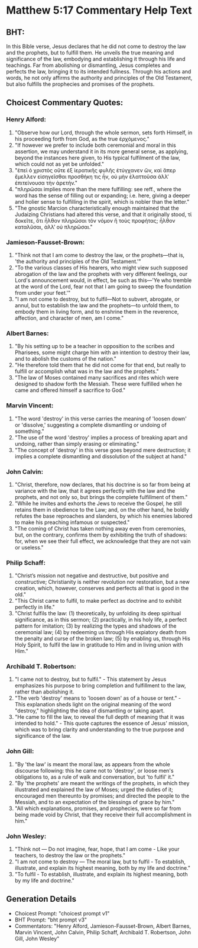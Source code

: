 # Matthew 5:17 Commentary Help Text

## BHT:
In this Bible verse, Jesus declares that he did not come to destroy the law and the prophets, but to fulfill them. He unveils the true meaning and significance of the law, embodying and establishing it through his life and teachings. Far from abolishing or dismantling, Jesus completes and perfects the law, bringing it to its intended fullness. Through his actions and words, he not only affirms the authority and principles of the Old Testament, but also fulfills the prophecies and promises of the prophets.

## Choicest Commentary Quotes:
### Henry Alford:
1. "Observe how our Lord, through the whole sermon, sets forth Himself, in his proceeding forth from God, as the true ἐρχόμενος."
2. "If however we prefer to include both ceremonial and moral in this assertion, we may understand it in its more general sense, as applying, beyond the instances here given, to His typical fulfilment of the law, which could not as yet be unfolded."
3. "ἐπεὶ ὁ χριστὸς οὔτε ἐξ ἱερατικῆς φυλῆς ἐτύγχανεν ὤν, καὶ ἅπερ ἔμελλεν εἰσηγεῖσθαι προσθήκη τις ἦν, οὐ μὴν ἐλαττοῦσα ἀλλʼ ἐπιτείνουσα τὴν ἀρετήν."
4. "πληρῶσαι implies more than the mere fulfilling: see reff., where the word has the sense of filling out or expanding; i.e. here, giving a deeper and holier sense to fulfilling in the spirit, which is nobler than the letter."
5. "The gnostic Marcion characteristically enough maintained that the Judaizing Christians had altered this verse, and that it originally stood, τί δοκεῖτε, ὅτι ἦλθον πληρῶσαι τὸν νόμον ἢ τοὺς προφήτας; ἦλθον καταλῦσαι, ἀλλʼ οὐ πληρῶσαι."

### Jamieson-Fausset-Brown:
1. "Think not that I am come to destroy the law, or the prophets—that is, 'the authority and principles of the Old Testament.'"
2. "To the various classes of His hearers, who might view such supposed abrogation of the law and the prophets with very different feelings, our Lord's announcement would, in effect, be such as this—'Ye who tremble at the word of the Lord, fear not that I am going to sweep the foundation from under your feet.'"
3. "I am not come to destroy, but to fulfil—Not to subvert, abrogate, or annul, but to establish the law and the prophets—to unfold them, to embody them in living form, and to enshrine them in the reverence, affection, and character of men, am I come."

### Albert Barnes:
1. "By his setting up to be a teacher in opposition to the scribes and Pharisees, some might charge him with an intention to destroy their law, and to abolish the customs of the nation."
2. "He therefore told them that he did not come for that end, but really to fulfill or accomplish what was in the law and the prophets."
3. "The law of Moses contained many sacrifices and rites which were designed to shadow forth the Messiah. These were fulfilled when he came and offered himself a sacrifice to God."

### Marvin Vincent:
1. "The word 'destroy' in this verse carries the meaning of 'loosen down' or 'dissolve,' suggesting a complete dismantling or undoing of something."
2. "The use of the word 'destroy' implies a process of breaking apart and undoing, rather than simply erasing or eliminating."
3. "The concept of 'destroy' in this verse goes beyond mere destruction; it implies a complete dismantling and dissolution of the subject at hand."

### John Calvin:
1. "Christ, therefore, now declares, that his doctrine is so far from being at variance with the law, that it agrees perfectly with the law and the prophets, and not only so, but brings the complete fulfillment of them."
2. "While he invites and exhorts the Jews to receive the Gospel, he still retains them in obedience to the Law; and, on the other hand, he boldly refutes the base reproaches and slanders, by which his enemies labored to make his preaching infamous or suspected."
3. "The coming of Christ has taken nothing away even from ceremonies, but, on the contrary, confirms them by exhibiting the truth of shadows: for, when we see their full effect, we acknowledge that they are not vain or useless."

### Philip Schaff:
1. "Christ’s mission not negative and destructive, but positive and constructive; Christianity is neither revolution nor restoration, but a new creation, which, however, conserves and perfects all that is good in the old."
2. "This Christ came to fulfil, to make perfect as doctrine and to exhibit perfectly in life."
3. "Christ fulfils the law: (1) theoretically, by unfolding its deep spiritual significance, as in this sermon; (2) practically, in his holy life, a perfect pattern for imitation; (3) by realizing the types and shadows of the ceremonial law; (4) by redeeming us through His expiatory death from the penalty and curse of the broken law; (5) by enabling us, through His Holy Spirit, to fulfil the law in gratitude to Him and in living union with Him."

### Archibald T. Robertson:
1. "I came not to destroy, but to fulfil." - This statement by Jesus emphasizes his purpose to bring completion and fulfillment to the law, rather than abolishing it.
2. "The verb 'destroy' means to 'loosen down' as of a house or tent." - This explanation sheds light on the original meaning of the word "destroy," highlighting the idea of dismantling or taking apart.
3. "He came to fill the law, to reveal the full depth of meaning that it was intended to hold." - This quote captures the essence of Jesus' mission, which was to bring clarity and understanding to the true purpose and significance of the law.

### John Gill:
1. "By 'the law' is meant the moral law, as appears from the whole discourse following: this he came not to 'destroy', or loose men's obligations to, as a rule of walk and conversation, but 'to fulfil' it."
2. "By 'the prophets' are meant the writings of the prophets, in which they illustrated and explained the law of Moses; urged the duties of it; encouraged men thereunto by promises; and directed the people to the Messiah, and to an expectation of the blessings of grace by him."
3. "All which explanations, promises, and prophecies, were so far from being made void by Christ, that they receive their full accomplishment in him."

### John Wesley:
1. "Think not — Do not imagine, fear, hope, that I am come - Like your teachers, to destroy the law or the prophets." 
2. "I am not come to destroy — The moral law, but to fulfil - To establish, illustrate, and explain its highest meaning, both by my life and doctrine." 
3. "To fulfil - To establish, illustrate, and explain its highest meaning, both by my life and doctrine."


## Generation Details
- Choicest Prompt: "choicest prompt v1"
- BHT Prompt: "bht prompt v3"
- Commentators: "Henry Alford, Jamieson-Fausset-Brown, Albert Barnes, Marvin Vincent, John Calvin, Philip Schaff, Archibald T. Robertson, John Gill, John Wesley"
